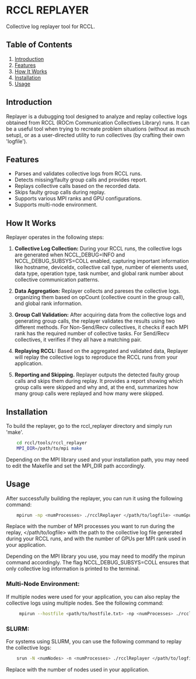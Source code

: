# RCCL REPLAYER
Collective log replayer tool for RCCL.

## Table of Contents

1. [Introduction](#introduction)
2. [Features](#features)
3. [How It Works](#how-it-works)
4. [Installation](#installation)
5. [Usage](#usage)

## Introduction

Replayer is a dubugging tool designed to analyze and replay collective logs obtained from RCCL (ROCm Communication Collectives Library) runs. It can be a useful tool when trying to recreate problem situations (without as much setup), or as a user-directed utility to run collectives (by crafting their own 'logfile').

## Features

- Parses and validates collective logs from RCCL runs.
- Detects missing/faulty group calls and provides report.
- Replays collective calls based on the recorded data.
- Skips faulty group calls during replay.
- Supports various MPI ranks and GPU configurations.
- Supports multi-node environment. 

## How It Works

Replayer operates in the following steps:

1. **Collective Log Collection:** During your RCCL runs, the collective logs are generated when NCCL_DEBUG=INFO and NCCL_DEBUG_SUBSYS=COLL enabled, capturing important information like hostname, deviceIdx, collective call type, number of elements used, data type, operation type, task number, and global rank number about collective communication patterns.

2. **Data Aggregation:** Replayer collects and pareses the collective logs. organizing them based on opCount (collective count in the group call), and global rank information.

3. **Group Call Validation:** After acquiring data from the collective logs and generating group calls, the replayer validates the results using two different methods. For Non-Send/Recv collectives, it checks if each MPI rank has the required number of collective tasks. For Send/Recv collectives, it verifies if they all have a matching pair.

4. **Replaying RCCL:** Based on the aggregated and validated data, Replayer will replay the collective logs to reproduce the RCCL runs from your application.

5. **Reporting and Skipping.** Replayer outputs the detected faulty group calls and skips them during replay. It provides a report showing which group calls were skipped and why and, at the end, summarizes how many group calls were replayed and how many were skipped.

## Installation

To build the replayer, go to the rccl_replayer directory and simply run 'make'.

```bash
    cd rccl/tools/rccl_replayer
    MPI_DIR=/path/to/mpi make
```

Depending on the MPI library used and your installation path, you may need to edit the Makefile and set the MPI_DIR path accordingly.


## Usage

After successfully building the replayer, you can run it using the following command:

```bash
    mpirun -np <numProcesses> ./rcclReplayer </path/to/logfile> <numGpusPerMpiRank>
```

Replace <numProcesses> with the number of MPI processes you want to run during the replay, </path/to/logfile> with the path to the collective log file generated during your RCCL runs, and <numGpusPerMpiRank> with the number of GPUs per MPI rank used in your application.

Depending on the MPI library you use, you may need to modify the mpirun command accordingly. The flag NCCL_DEBUG_SUBSYS=COLL ensures that only collective log information is printed to the terminal.

### Multi-Node Environment:

If multiple nodes were used for your application, you can also replay the collective logs using multiple nodes. See the following command:

```bash
     mpirun --hostfile <path/to/hostfile.txt> -np <numProcesses> ./rcclReplayer </path/to/logfile> <numGpusPerMpiRank>
```

### SLURM:

For systems using SLURM, you can use the following command to replay the collective logs:

```bash
    srun -N <numNodes> -n <numProcesses> ./rcclReplayer </path/to/logfile> <numGpusPerMpiRank>
```

Replace <numNodes> with the number of nodes used in your application.
